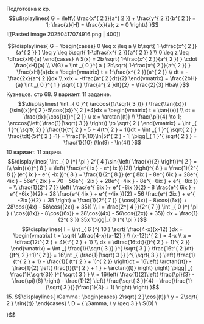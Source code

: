 Подготовка к кр.
$$\displaylines{
G = \left\{   \frac{x^{ 2 }}{a^{ 2 }} + \frac{y^{ 2 }}{b^{ 2 }} = 1; \frac{z}{H} = \frac{x}{a}; z = 0  \right\}
}$$
![[Pasted image 20250417074916.png | 400]]

$$\displaylines{
G = \begin{cases}
0 \leq  x \leq a \\
b\sqrt{ 1-\dfrac{x^{ 2 }}{a^{ 2 }} } \leq  y \leq  b\sqrt{ 1-\dfrac{x^{ 2 }}{a^{ 2 }} } \\
0 \leq  z \leq  \dfrac{xH}{a}
\end{cases} \\
S(x) = 2b \sqrt{ 1-\frac{x^{ 2 }}{a^{ 2 }} } \cdot  \frac{xH}{a} \\
V(G) = \int _{ 0 }^{ a } 2b\sqrt{ 1-\frac{x^{ 2 }}{a^{ 2 }} } \frac{xH}{a}dx = \begin{vmatrix}
t = 1-\frac{x^{ 2 }}{a^{ 2 }}  \\
dt = -\frac{2x}{a^{ 2 }}dx \\
xdx = -\frac{a^{ 2 }dt}{2}
\end{vmatrix} = \frac{2bH}{a} \int _{ 0 }^{ 1 } \sqrt{ t } \frac{a^{ 2 }dt}{2} = \frac{2}{3} Hba\\
}$$
Кузнецов. стр 68. 9 вариант. 11 задание.
$$\displaylines{
\int _{ 0 }^{ \arccos{(1/\sqrt{ 3 })} } \frac{\tan{(x)}}{\sin{(x)}^{ 2 }-5\cos{(x)}^{ 2 }+4}dx = \begin{vmatrix}
t = \tan{(x)} \\
dt = \frac{dx}{\cos{(x)}^{ 2 }} \\
x = \arctan{(t)} \\
\frac{\pi}{4} \to  1; \arccos{\left( \frac{1}{\sqrt{ 3 }} \right)} \to  \sqrt{ 2 }
\end{vmatrix} = \int _{ 1 }^{ \sqrt{  2} } \frac{t}{t^{ 2 } - 5 + 4(t^{ 2 } + 1)}dt  = \int _{ 1 }^{ \sqrt{ 2 } } \frac{tdt}{5t^{ 2 } -1} = \frac{1}{10}\ln|5t^{ 2 } - 1| \bigg|_{ 1 }^{ \sqrt{ 2 } } = \frac{1}{10} (\ln(9) - \ln(4))
}$$
10 вариант. 11 задача.
$$\displaylines{
\int _{ 0 }^{ \pi } 2^{ 4 }\sin{\left( \frac{x}{2} \right)}^{ 2 }  = I\\
\sin{(x)}^{ 8 } = \left( \frac{e^{ ix } - e^{ ix }}{2i} \right)^{ 8 } = \frac{1}{2^{ 8 }} (e^{ ix } - e^{ -ix })^{ 8 } = \frac{1}{2^{ 8 }} (e^{ 8ix } - 8e^{ 6ix } + 28e^{ 4ix } - 56e^{ 2ix } + 70 - 56e^{ -2ix } + 28e^{ -4ix } - 8e^{ -6ix } + e^{ -8ix }) = \\
\frac{1}{2^{ 7 }} \left( \frac{e^{ 8ix }+ e^{ -8ix }}{2} - 8 \frac{e^{ 6ix } + e^{ -6ix }}{2} + 28  \frac{e^{ 4ix } + e^{ -4ix }}{2} - 56 \frac{e^{ 2ix } + e^{ -2ix }}{2} + 35 \right) = \frac{1}{2^{ 7 }} ( \cos{(8x)} - 8\cos{(6x)} + 28\cos{(4x) - 56\cos{(2x)} + 35}) \\
I = \frac{2^{ 4 }}{2^{ 7 }} \int _{ 0 }^{ \pi } ( \cos{(8x)} - 8\cos{(6x)} + 28\cos{(4x) - 56\cos{(2x)} + 35}) dx = \frac{1}{2^{ 3 }} 35x \bigg|_{ 0 }^{ \pi } 
}$$
$$\displaylines{
I = \int _{ 6 }^{ 10 } \sqrt{ \frac{4-x}{x-12}  }dx = \begin{vmatrix}
 t = \sqrt{ \dfrac{4-x}{x-12}  }  \\
(x-12)t^{ 2 } = 4-x \\
x = \dfrac{12t^{ 2 } + 4}{t^{ 2 } + 1}  \\
dx = \dfrac{16tdt}{(t^{ 2 } + 1)^{ 2 }}  
\end{vmatrix} = \int _{ \frac{1}{\sqrt{ 3 }} }^{ \sqrt{ 3 } } \frac{16t^{ 2 }dt}{(t^{ 2 }+1)^{ 2 }} = 16\int _{ \frac{1}{\sqrt{ 3 }} }^{ \sqrt{ 3 } } \left( \frac{1}{t^{ 2 } + 1} - \frac{1}{ (t^{ 2 } + 1)^{ 2 }} \right)dt = 16\left(  \arctan{(t)} - \frac{1}{2} \left(  \frac{t}{t^{ 2 }  + 1 } + \arctan{(t)}  \right) \right) \bigg| _{ \frac{1}{\sqrt{3}} }^{ \sqrt{ 3 } } \\
= 16\left( \frac{1}{2}\left( \frac{\pi}{3} - \frac{\pi}{6} \right) - \frac{1}{2} \left( \frac{\sqrt{ 3 }}{4} - \frac{\frac{1}{\sqrt{ 3 }}}{\frac{1}{3} + 1} \right) \right)
}$$
15.
$$\displaylines{
\Gamma : \begin{cases}
2\sqrt{ 2 }\cos{(t)} \\
y = 2\sqrt{ 2 } \sin{(t)}
\end{cases} \\
D = \{ \Gamma, \   y \geq 3 \} \\
S(D) \\

}$$
